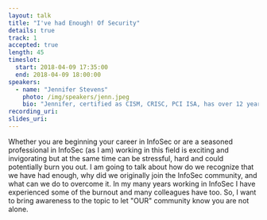 ```yaml
---
layout: talk
title: "I've had Enough! Of Security"
details: true
track: 1
accepted: true
length: 45
timeslot:
  start: 2018-04-09 17:35:00
  end: 2018-04-09 18:00:00
speakers: 
  - name: "Jennifer Stevens"
    photo: /img/speakers/jenn.jpeg
    bio: "Jennifer, certified as CISM, CRISC, PCI ISA, has over 12 years’ experience in Information Security and 10 15 years in IT.  Currently Jennifer works for Oracle as GBU Security, Risk, & Compliance Program Manager for EMEA & APAC. She is responsible for ensuring compliance with PCI DSS, GDPR, and SOX.  She is also responsible for leading and remediating risk assessments/audits and maintaining overall compliance and security controls for the business units. Previously, she worked for WellStar Health Systems as a CISO and other Information Security roles.  She was also an adjunct professor who taught Information Security at various state institutes."
recording_uri: 
slides_uri: 
---
```


Whether you are beginning your career in InfoSec or are a seasoned professional in InfoSec (as I am) working in this field is exciting and invigorating but at the same time can be stressful, hard and could potentially burn you out.  I am going to talk about how do we recognize that we have had enough, why did we originally join the InfoSec community, and what can we do to overcome it. In my many years working in InfoSec I have experienced some of the burnout and many colleagues have too. So, I want to bring awareness to the topic to let "OUR" community know you are not alone.
